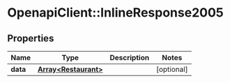 # OpenapiClient::InlineResponse2005

## Properties
Name | Type | Description | Notes
------------ | ------------- | ------------- | -------------
**data** | [**Array&lt;Restaurant&gt;**](Restaurant.md) |  | [optional] 



